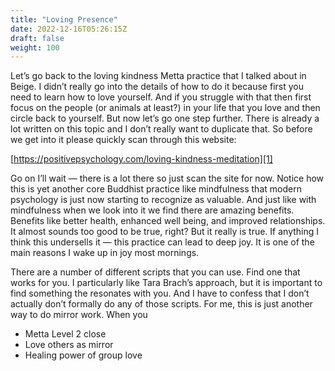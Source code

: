 ```yaml
---
title: "Loving Presence"
date: 2022-12-16T05:26:15Z
draft: false
weight: 100
---
```

Let’s go back to the loving kindness Metta practice that I talked about in Beige. I didn’t really go into the details of how to do it because first you need to learn how to love yourself. And if you struggle with that then first focus on the people (or animals at least?) in your life that you love and then circle back to yourself. But now let’s go one step further. There is already a lot written on this topic and I don’t really want to duplicate that. So before we get into it please quickly scan through this website:

[https://positivepsychology.com/loving-kindness-meditation][1]

Go on I’ll wait — there is a lot there so just scan the site for now. Notice how this is yet another core Buddhist practice like mindfulness that modern psychology is just now starting to recognize as valuable. And just like with mindfulness when we look into it we find there are amazing benefits. Benefits like better health, enhanced well being, and improved relationships. It almost sounds too good to be true, right? But it really is true. If anything I think this undersells it — this practice can lead to deep joy. It is one of the main reasons I wake up in joy most mornings.

There are a number of different scripts that you can use. Find one that works for you. I particularly like Tara Brach’s approach, but it is important to find something the resonates with you. And I have to confess that I don’t actually don’t formally do any of those scripts. For me, this is just another way to do mirror work. When you 

 
* Metta Level 2 close
* Love others as mirror
* Healing power of group love

[1]:	https://positivepsychology.com/loving-kindness-meditation/